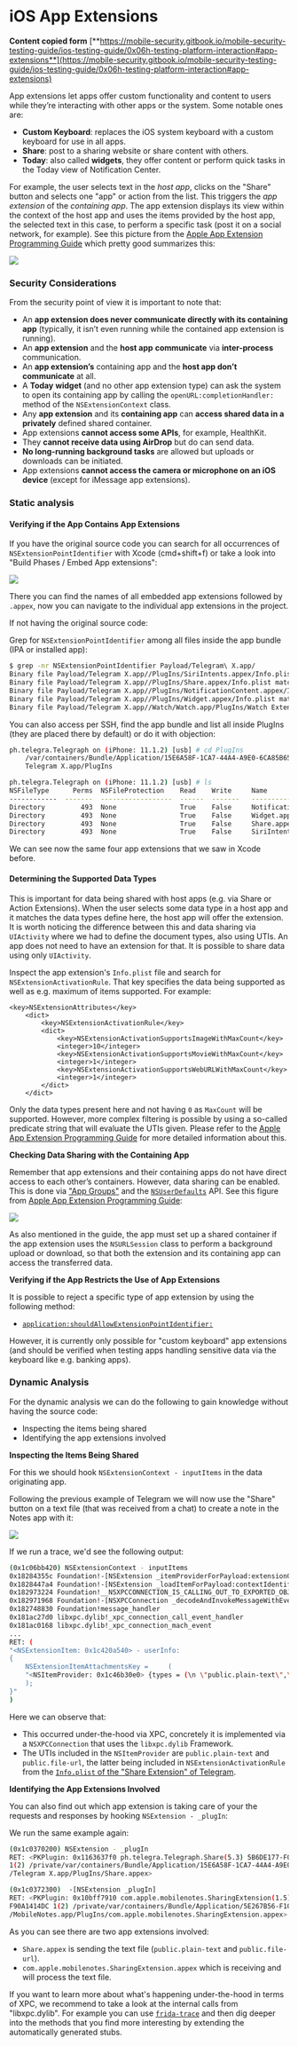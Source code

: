 # iOS App Extensions

**Content copied form** [**https://mobile-security.gitbook.io/mobile-security-testing-guide/ios-testing-guide/0x06h-testing-platform-interaction#app-extensions**](https://mobile-security.gitbook.io/mobile-security-testing-guide/ios-testing-guide/0x06h-testing-platform-interaction#app-extensions)

App extensions let apps offer custom functionality and content to users while they’re interacting with other apps or the system. Some notable ones are:

* **Custom Keyboard**: replaces the iOS system keyboard with a custom keyboard for use in all apps.
* **Share**: post to a sharing website or share content with others.
* **Today**: also called **widgets**, they offer content or perform quick tasks in the Today view of Notification Center.

For example, the user selects text in the _host app_, clicks on the "Share" button and selects one "app" or action from the list. This triggers the _app extension_ of the _containing app_. The app extension displays its view within the context of the host app and uses the items provided by the host app, the selected text in this case, to perform a specific task (post it on a social network, for example). See this picture from the [Apple App Extension Programming Guide](https://developer.apple.com/library/archive/documentation/General/Conceptual/ExtensibilityPG/ExtensionOverview.html#//apple\_ref/doc/uid/TP40014214-CH2-SW13) which pretty good summarizes this:

![](https://gblobscdn.gitbook.com/assets%2F-LH00RC4WVf3-6Ou4e0l%2F-Lf1APQHyCHdAvoJSvc\_%2F-Lf1AQx9khfTwUwYuMti%2Fapp\_extensions\_communication.png?alt=media)

### **Security Considerations**

From the security point of view it is important to note that:

* An **app extension does never communicate directly with its containing app** (typically, it isn’t even running while the contained app extension is running).
* An **app extension** and the **host app** **communicate** via **inter-process** communication.
* An **app extension’s** containing app and the **host app don’t communicate** at all.
* A **Today** **widget** (and no other app extension type) can ask the system to open its containing app by calling the `openURL:completionHandler:` method of the `NSExtensionContext` class.
* Any **app extension** and its **containing app** can **access shared data in a privately** defined shared container.
* App extensions **cannot access some APIs**, for example, HealthKit.
* They **cannot receive data using AirDrop** but do can send data.
* **No long-running background tasks** are allowed but uploads or downloads can be initiated.
* App extensions **cannot access the camera or microphone on an iOS device** (except for iMessage app extensions).

### Static analysis

#### **Verifying if the App Contains App Extensions**

If you have the original source code you can search for all occurrences of `NSExtensionPointIdentifier` with Xcode (cmd+shift+f) or take a look into "Build Phases / Embed App extensions":

![](<../../.gitbook/assets/image (496).png>)

There you can find the names of all embedded app extensions followed by `.appex`, now you can navigate to the individual app extensions in the project.

If not having the original source code:

Grep for `NSExtensionPointIdentifier` among all files inside the app bundle (IPA or installed app):

```bash
$ grep -nr NSExtensionPointIdentifier Payload/Telegram\ X.app/
Binary file Payload/Telegram X.app//PlugIns/SiriIntents.appex/Info.plist matches
Binary file Payload/Telegram X.app//PlugIns/Share.appex/Info.plist matches
Binary file Payload/Telegram X.app//PlugIns/NotificationContent.appex/Info.plist matches
Binary file Payload/Telegram X.app//PlugIns/Widget.appex/Info.plist matches
Binary file Payload/Telegram X.app//Watch/Watch.app/PlugIns/Watch Extension.appex/Info.plist matches
```

You can also access per SSH, find the app bundle and list all inside PlugIns (they are placed there by default) or do it with objection:

```bash
ph.telegra.Telegraph on (iPhone: 11.1.2) [usb] # cd PlugIns
    /var/containers/Bundle/Application/15E6A58F-1CA7-44A4-A9E0-6CA85B65FA35/
    Telegram X.app/PlugIns

ph.telegra.Telegraph on (iPhone: 11.1.2) [usb] # ls
NSFileType      Perms  NSFileProtection    Read    Write     Name
------------  -------  ------------------  ------  -------   -------------------------
Directory         493  None                True    False     NotificationContent.appex
Directory         493  None                True    False     Widget.appex
Directory         493  None                True    False     Share.appex
Directory         493  None                True    False     SiriIntents.appex
```

We can see now the same four app extensions that we saw in Xcode before.

#### **Determining the Supported Data Types**

This is important for data being shared with host apps (e.g. via Share or Action Extensions). When the user selects some data type in a host app and it matches the data types define here, the host app will offer the extension. It is worth noticing the difference between this and data sharing via `UIActivity` where we had to define the document types, also using UTIs. An app does not need to have an extension for that. It is possible to share data using only `UIActivity`.

Inspect the app extension's `Info.plist` file and search for `NSExtensionActivationRule`. That key specifies the data being supported as well as e.g. maximum of items supported. For example:

```markup
<key>NSExtensionAttributes</key>
    <dict>
        <key>NSExtensionActivationRule</key>
        <dict>
            <key>NSExtensionActivationSupportsImageWithMaxCount</key>
            <integer>10</integer>
            <key>NSExtensionActivationSupportsMovieWithMaxCount</key>
            <integer>1</integer>
            <key>NSExtensionActivationSupportsWebURLWithMaxCount</key>
            <integer>1</integer>
        </dict>
    </dict>
```

Only the data types present here and not having `0` as `MaxCount` will be supported. However, more complex filtering is possible by using a so-called predicate string that will evaluate the UTIs given. Please refer to the [Apple App Extension Programming Guide](https://developer.apple.com/library/archive/documentation/General/Conceptual/ExtensibilityPG/ExtensionScenarios.html#//apple\_ref/doc/uid/TP40014214-CH21-SW8) for more detailed information about this.

**Checking Data Sharing with the Containing App**

Remember that app extensions and their containing apps do not have direct access to each other’s containers. However, data sharing can be enabled. This is done via ["App Groups"](https://developer.apple.com/library/archive/documentation/Miscellaneous/Reference/EntitlementKeyReference/Chapters/EnablingAppSandbox.html#//apple\_ref/doc/uid/TP40011195-CH4-SW19) and the [`NSUserDefaults`](https://developer.apple.com/documentation/foundation/nsuserdefaults) API. See this figure from [Apple App Extension Programming Guide](https://developer.apple.com/library/archive/documentation/General/Conceptual/ExtensibilityPG/ExtensionScenarios.html#//apple\_ref/doc/uid/TP40014214-CH21-SW11):

![](broken-reference)

As also mentioned in the guide, the app must set up a shared container if the app extension uses the `NSURLSession` class to perform a background upload or download, so that both the extension and its containing app can access the transferred data.

**Verifying if the App Restricts the Use of App Extensions**

It is possible to reject a specific type of app extension by using the following method:

* [`application:shouldAllowExtensionPointIdentifier:`](https://developer.apple.com/documentation/uikit/uiapplicationdelegate/1623122-application?language=objc)

However, it is currently only possible for "custom keyboard" app extensions (and should be verified when testing apps handling sensitive data via the keyboard like e.g. banking apps).

### Dynamic Analysis

For the dynamic analysis we can do the following to gain knowledge without having the source code:

* Inspecting the items being shared
* Identifying the app extensions involved

**Inspecting the Items Being Shared**

For this we should hook `NSExtensionContext - inputItems` in the data originating app.

Following the previous example of Telegram we will now use the "Share" button on a text file (that was received from a chat) to create a note in the Notes app with it:

![](<../../.gitbook/assets/image (497).png>)

If we run a trace, we'd see the following output:

```bash
(0x1c06bb420) NSExtensionContext - inputItems
0x18284355c Foundation!-[NSExtension _itemProviderForPayload:extensionContext:]
0x1828447a4 Foundation!-[NSExtension _loadItemForPayload:contextIdentifier:completionHandler:]
0x182973224 Foundation!__NSXPCCONNECTION_IS_CALLING_OUT_TO_EXPORTED_OBJECT_S3__
0x182971968 Foundation!-[NSXPCConnection _decodeAndInvokeMessageWithEvent:flags:]
0x182748830 Foundation!message_handler
0x181ac27d0 libxpc.dylib!_xpc_connection_call_event_handler
0x181ac0168 libxpc.dylib!_xpc_connection_mach_event
...
RET: (
"<NSExtensionItem: 0x1c420a540> - userInfo:
{
    NSExtensionItemAttachmentsKey =     (
    "<NSItemProvider: 0x1c46b30e0> {types = (\n \"public.plain-text\",\n \"public.file-url\"\n)}"
    );
}"
)
```

Here we can observe that:

* This occurred under-the-hood via XPC, concretely it is implemented via a `NSXPCConnection` that uses the `libxpc.dylib` Framework.
* The UTIs included in the `NSItemProvider` are `public.plain-text` and `public.file-url`, the latter being included in `NSExtensionActivationRule` from the [`Info.plist` of the "Share Extension" of Telegram](https://github.com/TelegramMessenger/Telegram-iOS/blob/master/Telegram/Share/Info.plist).

**Identifying the App Extensions Involved**

You can also find out which app extension is taking care of your the requests and responses by hooking `NSExtension - _plugIn`:

We run the same example again:

```bash
(0x1c0370200) NSExtension - _plugIn
RET: <PKPlugin: 0x1163637f0 ph.telegra.Telegraph.Share(5.3) 5B6DE177-F09B-47DA-90CD-34D73121C785
1(2) /private/var/containers/Bundle/Application/15E6A58F-1CA7-44A4-A9E0-6CA85B65FA35
/Telegram X.app/PlugIns/Share.appex>

(0x1c0372300)  -[NSExtension _plugIn]
RET: <PKPlugin: 0x10bff7910 com.apple.mobilenotes.SharingExtension(1.5) 73E4F137-5184-4459-A70A-83
F90A1414DC 1(2) /private/var/containers/Bundle/Application/5E267B56-F104-41D0-835B-F1DAB9AE076D
/MobileNotes.app/PlugIns/com.apple.mobilenotes.SharingExtension.appex>
```

As you can see there are two app extensions involved:

* `Share.appex` is sending the text file (`public.plain-text` and `public.file-url`).
* `com.apple.mobilenotes.SharingExtension.appex` which is receiving and will process the text file.

If you want to learn more about what's happening under-the-hood in terms of XPC, we recommend to take a look at the internal calls from "libxpc.dylib". For example you can use [`frida-trace`](https://www.frida.re/docs/frida-trace/) and then dig deeper into the methods that you find more interesting by extending the automatically generated stubs.

###
